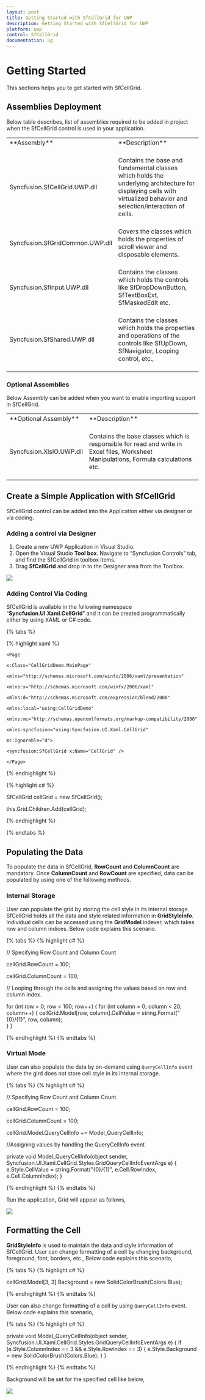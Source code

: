 ```yaml
---
layout: post
title: Getting Started with SfCellGrid for UWP
description: Getting Started with SfCellGrid for UWP
platform: uwp
control: SfCellGrid
documentation: ug
---
```


# Getting Started

This sections helps you to get started with SfCellGrid.

## Assemblies Deployment

Below table describes, list of assemblies required to be added in project when the SfCellGrid control is used in your application.

<table>
<tr>
<td>
**Assembly**<br/><br/></td><td>
**Description**<br/><br/></td></tr>
<tr>
<td>
Syncfusion.SfCellGrid.UWP.dll<br/><br/></td><td>
Contains the base and fundamental classes which holds the underlying architecture for displaying cells with virtualized behavior and selection/interaction of cells.<br/><br/></td></tr>
<tr>
<td>
Syncfusion.SfGridCommon.UWP.dll<br/><br/></td><td>
Covers the classes which holds the properties of scroll viewer and disposable elements.<br/><br/></td></tr>
<tr>
<td>
Syncfusion.SfInput.UWP.dll<br/><br/></td><td>
Contains the classes which holds the controls like SfDropDownButton, SfTextBoxExt, SfMaskedEdit etc.<br/><br/></td></tr>
<tr>
<td>
Syncfusion.SfShared.UWP.dll<br/><br/></td><td>
Contains the classes which holds the properties and operations of the controls like SfUpDown, SfNavigator, Looping control, etc.,<br/><br/></td></tr>
</table>

### Optional Assemblies

Below Assembly can be added when you want to enable importing support in SfCellGrid. 

<table>
<tr>
<td>
**Optional Assembly**<br/><br/></td><td>
**Description**<br/><br/></td></tr>
<tr>
<td>
Syncfusion.XlsIO.UWP.dll<br/><br/></td><td>
Contains the base classes which is responsible for read and write in Excel files, Worksheet Manipulations, Formula calculations etc.<br/><br/></td></tr>
</table>


## Create a Simple Application with SfCellGrid

SfCellGrid control can be added into the Application either via designer or via coding.

### Adding a control via Designer

1. Create a new UWP Application in Visual Studio.
2. Open the Visual Studio **Tool** **box**. Navigate to “Syncfusion Controls” tab, and find the SfCellGrid in toolbox items.
3. Drag **SfCellGrid** and drop in to the Designer area from the Toolbox.

![](Getting-Started_images/SfCellGrid_UWP_img1.jpeg)

### Adding Control Via Coding

SfCellGrid is available in the following namespace “__Syncfusion__.__UI__.__Xaml__.__CellGrid__” and it can be created programmatically either by using XAML or C# code.

{% tabs %}

{% highlight xaml %}

    <Page
	
	x:Class="CellGridDemo.MainPage"
	
	xmlns="http://schemas.microsoft.com/winfx/2006/xaml/presentation"
	
	xmlns:x="http://schemas.microsoft.com/winfx/2006/xaml"
	
	xmlns:d="http://schemas.microsoft.com/expression/blend/2008"
	
	xmlns:local="using:CellGridDemo"
	
	xmlns:mc="http://schemas.openxmlformats.org/markup-compatibility/2006"
	
	xmlns:syncfusion="using:Syncfusion.UI.Xaml.CellGrid"
	
	mc:Ignorable="d">
	
	<syncfusion:SfCellGrid x:Name="CellGrid" />
	
	</Page>

{% endhighlight %}

{% highlight c# %}

SfCellGrid cellGrid = new SfCellGrid();

this.Grid.Children.Add(cellGrid);

{% endhighlight %}

{% endtabs %}

## Populating the Data

To populate the data in SfCellGrid, **RowCount** and **ColumnCount** are mandatory. Once **ColumnCount** and **RowCount** are specified, data can be populated by using one of the following methods.

### Internal Storage

User can populate the grid by storing the cell style in its internal storage. SfCellGrid holds all the data and style related information in **GridStyleInfo**. Individual cells can be accessed using the **GridModel** indexer, which takes row and column indices. Below code explains this scenario.

{% tabs %}
{% highlight c# %}

// Specifying Row Count and Column Count

cellGrid.RowCount = 100;

cellGrid.ColumnCount = 100;

// Looping through the cells and assigning the values based on row and column index.

for (int row = 0; row < 100; row++)
{
	for (int column = 0; column < 20; column++)
	{
		cellGrid.Model[row, column].CellValue = string.Format("{0}/{1}", row, column);  
	}
}

{% endhighlight %}
{% endtabs %}

### Virtual Mode

User can also populate the data by on-demand using `QueryCellInfo` event where the gird does not store cell style in its internal storage.

{% tabs %}
{% highlight c# %}

// Specifying Row Count and Column Count.

cellGrid.RowCount = 100;

cellGrid.ColumnCount = 100;

cellGrid.Model.QueryCellInfo += Model_QueryCellInfo;

//Assigning values by handling the QueryCellInfo event

private void Model_QueryCellInfo(object sender, Syncfusion.UI.Xaml.CellGrid.Styles.GridQueryCellInfoEventArgs e)
{
	e.Style.CellValue = string.Format("{0}/{1}", e.Cell.RowIndex, e.Cell.ColumnIndex);
}

{% endhighlight %}
{% endtabs %}

Run the application, Grid will appear as follows,

![](Getting-Started_images/SfCellGrid_UWP_img2.jpeg)


## Formatting the Cell

**GridStyleInfo** is used to maintain the data and style information of SfCellGrid. User can change formatting of a cell by changing background, foreground, font, borders, etc., Below code explains this scenario,

{% tabs %}
{% highlight c# %}

cellGrid.Model[3, 3].Background = new SolidColorBrush(Colors.Blue);

{% endhighlight %}
{% endtabs %}

User can also change formatting of a cell by using `QueryCellInfo` event. Below code explains this scenario,

{% tabs %}
{% highlight c# %}

private void Model_QueryCellInfo(object sender, Syncfusion.UI.Xaml.CellGrid.Styles.GridQueryCellInfoEventArgs e)
{
	if (e.Style.ColumnIndex == 3 && e.Style.RowIndex == 3)
	{
		e.Style.Background = new SolidColorBrush(Colors.Blue);
	}
}

{% endhighlight %}
{% endtabs %}

Background will be set for the specified cell like below,

![](Getting-Started_images/SfCellGrid_UWP_img3.jpeg)


